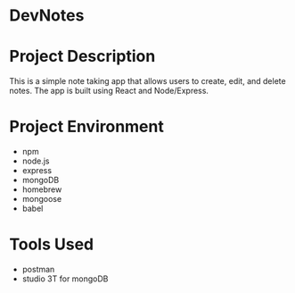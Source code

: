 # DevNotes

# Project Description
This is a simple note taking app that allows users to create, edit, and delete notes. The app is built using React and Node/Express.

# Project Environment
- npm
- node.js
- express
- mongoDB
- homebrew
- mongoose
- babel

# Tools Used
- postman
- studio 3T for mongoDB



